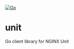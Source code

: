 [![Go](https://github.com/qba73/unit/actions/workflows/go.yml/badge.svg?branch=main)](https://github.com/qba73/unit/actions/workflows/go.yml)

# unit
Go client library for NGINX Unit
